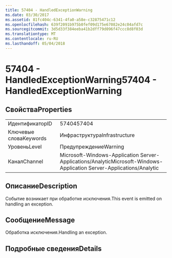 ```yaml
---
title: 57404 - HandledExceptionWarning
ms.date: 03/30/2017
ms.assetid: 81fc404c-6341-4fa0-a58e-c32875471c12
ms.openlocfilehash: 639f2091b975b0fef09d175e67082e24c04afd7c
ms.sourcegitcommit: 3d5d33f384eeba41b2dff79d096f47ccc8d8f03d
ms.translationtype: MT
ms.contentlocale: ru-RU
ms.lasthandoff: 05/04/2018
---
```

# <a name="57404---handledexceptionwarning"></a><span data-ttu-id="0a46e-102">57404 - HandledExceptionWarning</span><span class="sxs-lookup"><span data-stu-id="0a46e-102">57404 - HandledExceptionWarning</span></span>
## <a name="properties"></a><span data-ttu-id="0a46e-103">Свойства</span><span class="sxs-lookup"><span data-stu-id="0a46e-103">Properties</span></span>  
  
|||  
|-|-|  
|<span data-ttu-id="0a46e-104">Идентификатор</span><span class="sxs-lookup"><span data-stu-id="0a46e-104">ID</span></span>|<span data-ttu-id="0a46e-105">57404</span><span class="sxs-lookup"><span data-stu-id="0a46e-105">57404</span></span>|  
|<span data-ttu-id="0a46e-106">Ключевые слова</span><span class="sxs-lookup"><span data-stu-id="0a46e-106">Keywords</span></span>|<span data-ttu-id="0a46e-107">Инфраструктура</span><span class="sxs-lookup"><span data-stu-id="0a46e-107">Infrastructure</span></span>|  
|<span data-ttu-id="0a46e-108">Уровень</span><span class="sxs-lookup"><span data-stu-id="0a46e-108">Level</span></span>|<span data-ttu-id="0a46e-109">Предупреждение</span><span class="sxs-lookup"><span data-stu-id="0a46e-109">Warning</span></span>|  
|<span data-ttu-id="0a46e-110">Канал</span><span class="sxs-lookup"><span data-stu-id="0a46e-110">Channel</span></span>|<span data-ttu-id="0a46e-111">Microsoft-Windows-Application Server-Applications/Analytic</span><span class="sxs-lookup"><span data-stu-id="0a46e-111">Microsoft-Windows-Application Server-Applications/Analytic</span></span>|  
  
## <a name="description"></a><span data-ttu-id="0a46e-112">Описание</span><span class="sxs-lookup"><span data-stu-id="0a46e-112">Description</span></span>  
 <span data-ttu-id="0a46e-113">Событие возникает при обработке исключения.</span><span class="sxs-lookup"><span data-stu-id="0a46e-113">This event is emitted on handling an exception.</span></span>  
  
## <a name="message"></a><span data-ttu-id="0a46e-114">Сообщение</span><span class="sxs-lookup"><span data-stu-id="0a46e-114">Message</span></span>  
 <span data-ttu-id="0a46e-115">Обработка исключения.</span><span class="sxs-lookup"><span data-stu-id="0a46e-115">Handling an exception.</span></span>  
  
## <a name="details"></a><span data-ttu-id="0a46e-116">Подробные сведения</span><span class="sxs-lookup"><span data-stu-id="0a46e-116">Details</span></span>
